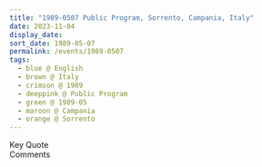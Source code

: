 ```yaml
---
title: "1989-0507 Public Program, Sorrento, Campania, Italy"
date: 2023-11-04
display_date: 
sort_date: 1989-05-07
permalink: /events/1989-0507
tags:
  - blue @ English
  - brown @ Italy
  - crimson @ 1989
  - deeppink @ Public Program
  - green @ 1989-05
  - maroon @ Campania
  - orange @ Sorrento
---
```


<wave-list>
  <list-title color="green" width="75">Key Quote</list-title>
  <list-item color="BlanchedAlmond"  width="200"></list-item>
  <list-item color="Lavender"></list-item>
  <list-item color="BlanchedAlmond"></list-item>
</wave-list>

<br>

<wave-list>
  <list-title color="green" width="75">Comments</list-title>
  <list-item color="BlanchedAlmond"  width="200"></list-item>
  <list-item color="Lavender"></list-item>
  <list-item color="BlanchedAlmond"></list-item>
</wave-list>
